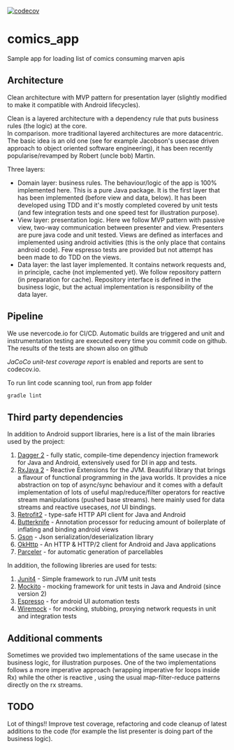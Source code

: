 [![codecov](https://codecov.io/gh/alessandrocandolini/comics_app/branch/Develop/graph/badge.svg)](https://codecov.io/gh/alessandrocandolini/comics_app)
# comics_app


Sample app for loading list of comics consuming marven apis

## Architecture

Clean architecture with MVP pattern for presentation layer (slightly modified to make it compatible with Android lifecycles).

Clean is a layered architecture with a dependency rule that puts business rules (the logic) at the core.  
In comparison. more traditional layered architectures are more datacentric.
The basic idea is an old one (see for example Jacobson's usecase driven approach to object oriented software engineering), it has been recently popularise/revamped by Robert (uncle bob) Martin. 

Three layers:
* Domain layer: business rules. The behaviour/logic of the app is 100% implemented here. This is a pure Java package. It is the first layer that has been implemented (before view and data, below). It has been developed using TDD and it's mostly completed covered by unit tests (and few integration tests and one speed test for illustration purpose). 
* View layer: presentation logic. Here we follow MVP pattern with passive view, two-way communication between presenter and view. Presenters are pure java code and unit tested. Views are defined as interfaces and implemented using android activities (this is the only place that contains android code). Few espresso tests are provided but not attempt has been made to do TDD on the views. 
* Data layer: the last layer implemented. It contains network requests and, in principle, cache (not implemented yet). We follow repository pattern (in preparation for cache). Repository interface is defined in the business logic, but the actual implementation is responsibility of the data layer. 


## Pipeline

We use nevercode.io for CI/CD. Automatic builds are triggered and unit and instrumentation testing are executed every time you commit code on github. The results of the tests are shown also on github

*JaCoCo unit-test coverage report* is enabled and reports are sent to codecov.io. 

To run lint code scanning tool, run from app folder
```bash
gradle lint
```


## Third party dependencies

In addition to Android support libraries, here is a list of the main libraries used by the project:

1. [Dagger 2](https://github.com/google/dagger) - fully static, compile-time dependency injection framework for Java and Android, extensively used for DI in app and tests. 
1. [RxJava 2](https://github.com/ReactiveX/RxJava) - Reactive Extensions for the JVM. Beautiful library that brings a flavour of functional programming in the java worlds. It provides a nice abstraction on top of async/sync behaviour and it comes with a default implementation of lots of useful map/reduce/filter operators for reactive stream manipulations (pushed base streams). here mainly used for data streams and reactive usecases, *not* UI bindings. 
1. [Retrofit2](https://square.github.io/retrofit/) - type-safe HTTP API client for Java and Android 
1. [Butterknife](http://jakewharton.github.io/butterknife/) - Annotation processor for reducing amount of boilerplate of inflating and binding android views
1. [Gson](https://github.com/google/gson) - Json serialization/deserialization library
1. [OkHttp](http://square.github.io/okhttp/) - An HTTP & HTTP/2 client for Android and Java applications
1. [Parceler](https://github.com/johncarl81/parceler) - for automatic generation of parcellables

In addition, the following libreries are used for tests: 

1. [Junit4](http://junit.org/junit4/) - Simple framework to run JVM unit tests
1. [Mockito](http://site.mockito.org/) - mocking framework for unit tests in Java and Android (since version 2)
1. [Espresso](https://google.github.io/android-testing-support-library/docs/espresso/) - for android UI automation tests
1. [Wiremock](https://wiremock.org) - for mocking, stubbing, proxying network requests in unit and integration tests

## Additional comments

Sometimes we provided two implementations of the same usecase in the business logic, for illustration purposes. One of the two implementations follows a more imperative approach (wrapping imperative for loops inside Rx) while the other is reactive , using the usual map-filter-reduce patterns directly on the rx streams. 

## TODO

Lot of things!! 
Improve test coverage, refactoring and code cleanup of latest additions to the code (for example the list presenter is doing part of the business logic). 

